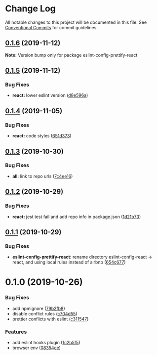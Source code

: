 # Change Log

All notable changes to this project will be documented in this file.
See [Conventional Commits](https://conventionalcommits.org) for commit guidelines.

## [0.1.6](https://github.com/devrsi0n/eslint-config/compare/v0.1.5...v0.1.6) (2019-11-12)

**Note:** Version bump only for package eslint-config-prettify-react





## [0.1.5](https://github.com/devrsi0n/eslint-config/compare/v0.1.4...v0.1.5) (2019-11-12)


### Bug Fixes

* **react:** lower eslint version ([d8e596a](https://github.com/devrsi0n/eslint-config/commit/d8e596a57bc64e541854119d597155a87c29dab3))





## [0.1.4](https://github.com/devrsi0n/eslint-config/compare/v0.1.3...v0.1.4) (2019-11-05)


### Bug Fixes

* **react:** code styles ([651d373](https://github.com/devrsi0n/eslint-config/commit/651d37386c1e47ca68fe7777a117877e0ef624b4))





## [0.1.3](https://github.com/devrsi0n/eslint-config/compare/v0.1.2...v0.1.3) (2019-10-30)


### Bug Fixes

* **all:** link to repo urls ([7c4ee16](https://github.com/devrsi0n/eslint-config/commit/7c4ee16f5b911239fc61dab417f3a6227ef8ddbd))





## [0.1.2](https://github.com/devrsi0n/eslint-config-prettify/compare/v0.1.1...v0.1.2) (2019-10-29)


### Bug Fixes

* **react:** jest test fail and add repo info in package.json ([1d21b73](https://github.com/devrsi0n/eslint-config-prettify/commit/1d21b730daa113596d2ffdc8c6b600c62bcab679))





## [0.1.1](https://github.com/devrsi0n/eslint-config-prettify/compare/v0.1.0...v0.1.1) (2019-10-29)


### Bug Fixes

* **eslint-config-prettify-react:** rename directory eslint-config-react -> react, and using local rules instead of airbnb ([654c677](https://github.com/devrsi0n/eslint-config-prettify/commit/654c6777b14605d7a6853b8d601bea17fb1eae34))





# 0.1.0 (2019-10-26)


### Bug Fixes

* add npmignore ([79b2fb8](https://github.com/devrsi0n/eslint-config-prettify/commit/79b2fb8b4b55b367ebe029259435fc0b4dfabad9))
* disable conflict rules ([c704d55](https://github.com/devrsi0n/eslint-config-prettify/commit/c704d556f1a01934939b91cfc8825acebcd2fbe0))
* prettier conflicts with eslint ([c311547](https://github.com/devrsi0n/eslint-config-prettify/commit/c311547369456f743f6f021826def52bcb44132b))


### Features

* add eslint hooks plugin ([1c2b5f5](https://github.com/devrsi0n/eslint-config-prettify/commit/1c2b5f55d456d00e234afe3b3993ce07068791cb))
* browser env ([08354ce](https://github.com/devrsi0n/eslint-config-prettify/commit/08354ce0e7164b77768b46da480ff13578eef831))

